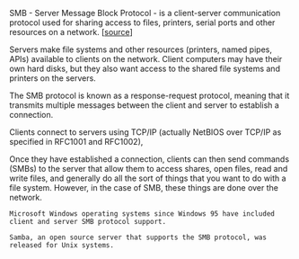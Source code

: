 SMB - Server Message Block Protocol - is a client-server communication protocol used for sharing access to files, printers, serial ports and other resources on a network. [[source](https://searchnetworking.techtarget.com/definition/Server-Message-Block-Protocol)]

Servers make file systems and other resources (printers, named pipes, APIs) available to clients on the network. 
	Client computers may have their own hard disks, but they also want access to the shared file systems and printers on the servers.

The SMB protocol is known as a response-request protocol, meaning that it transmits multiple messages between the client and server to establish a connection. 

Clients connect to servers using TCP/IP (actually NetBIOS over TCP/IP as specified in RFC1001 and RFC1002),

Once they have established a connection, clients can then send commands (SMBs) to the server that allow them to access shares, open files, read and write files, and generally do all the sort of things that you want to do with a file system. However, in the case of SMB, these things are done over the network.

	Microsoft Windows operating systems since Windows 95 have included client and server SMB protocol support. 

	Samba, an open source server that supports the SMB protocol, was released for Unix systems.

